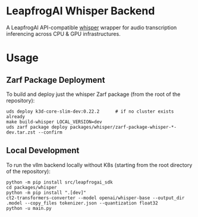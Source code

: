 # LeapfrogAI Whisper Backend

A LeapfrogAI API-compatible [whisper](https://huggingface.co/openai/whisper-base) wrapper for audio transcription inferencing across CPU & GPU infrastructures.


# Usage

## Zarf Package Deployment

To build and deploy just the whisper Zarf package (from the root of the repository):

```shell
uds deploy k3d-core-slim-dev:0.22.2      # if no cluster exists already
make build-whisper LOCAL_VERSION=dev
uds zarf package deploy packages/whisper/zarf-package-whisper-*-dev.tar.zst --confirm
```

## Local Development

To run the vllm backend locally without K8s (starting from the root directory of the repository):

```shell
python -m pip install src/leapfrogai_sdk
cd packages/whisper
python -m pip install ".[dev]"
ct2-transformers-converter --model openai/whisper-base --output_dir .model --copy_files tokenizer.json --quantization float32
python -u main.py
```
